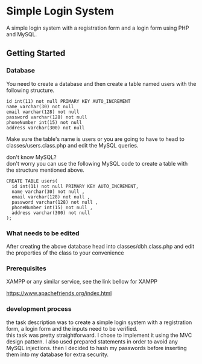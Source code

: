 # Simple Login System

A simple login system with a registration form and a login form using PHP and MySQL.   

## Getting Started

### Database
You need to create a database and then create a table named users with the following structure.  
```
id int(11) not null PRIMARY KEY AUTO_INCREMENT
name varchar(30) not null
email varchar(128) not null
password varchar(128) not null
phoneNumber int(15) not null
address varchar(300) not null
```  
Make sure the table's name is users or you are going to have to head to classes/users.class.php and edit the MySQL queries.  

don't know MySQL?  
don't worry you can use the following MySQL code to create a table with the structure mentioned above.
```
CREATE TABLE users(
  id int(11) not null PRIMARY KEY AUTO_INCREMENT,
  name varchar(30) not null ,
  email varchar(128) not null ,
  password varchar(128) not null ,
  phoneNumber int(15) not null ,
  address varchar(300) not null
);
```
### What needs to be edited
After creating the above database head into classes/dbh.class.php and edit the  properties of the class to your convenience  
### Prerequisites

XAMPP or any similar service, see the link bellow for XAMPP

https://www.apachefriends.org/index.html

### development process

the task description was to create a simple login system with a registration form, a login form and the inputs need to be verified.  
this task was pretty straightforward. I chose to implement it using the MVC design pattern. I also used prepared statements in order to avoid any MySQL injections. then I decided to hash my passwords before inserting them into my database for extra security.    
